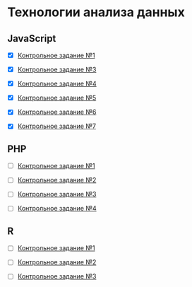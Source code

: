 # Технологии анализа данныx
## JavaScript
- [x] [Контрольное задание №1](https://github.com/philippsemenov/-Data-analysis-technologies/blob/main/js1.md)

- [x] [Контрольное задание №3](https://github.com/philippsemenov/-Data-analysis-technologies/blob/main/js3.md)

- [x] [Контрольное задание №4](https://github.com/philippsemenov/-Data-analysis-technologies/blob/main/js4.md)

- [x] [Контрольное задание №5](https://github.com/philippsemenov/-Data-analysis-technologies/blob/main/js5.md)

- [x] [Контрольное задание №6](https://github.com/philippsemenov/-Data-analysis-technologies/blob/main/js6.md)

- [x] [Контрольное задание №7](https://github.com/philippsemenov/-Data-analysis-technologies/blob/main/js7.md)
## PHP
- [ ] [Контрольное задание №1](https://github.com/philippsemenov/-Data-analysis-technologies/blob/main/php1.md)

- [ ] [Контрольное задание №2](https://github.com/philippsemenov/-Data-analysis-technologies/blob/main/php2.md)

- [ ] [Контрольное задание №3](https://github.com/philippsemenov/-Data-analysis-technologies/blob/main/php3.md)

- [ ] [Контрольное задание №4](https://github.com/philippsemenov/-Data-analysis-technologies/blob/main/php4.md)
## R
- [ ] [Контрольное задание №1](https://github.com/philippsemenov/-Data-analysis-technologies/blob/main/r1.md)

- [ ] [Контрольное задание №2]()

- [ ] [Контрольное задание №3]()
